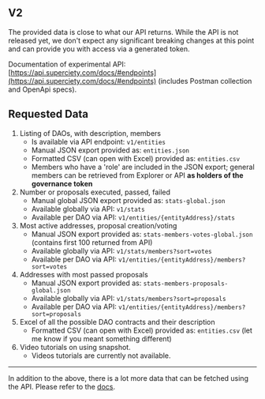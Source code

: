 ## V2

The provided data is close to what our API returns. While the API is not released yet, we don't expect any significant breaking changes at this point and can provide you with access via a generated token.

Documentation of experimental API: [https://api.superciety.com/docs/#endpoints](https://api.superciety.com/docs/#endpoints) (includes Postman collection and OpenApi specs).

## Requested Data

1. Listing of DAOs, with description, members
   - Is available via API endpoint: `v1/entities`
   - Manual JSON export provided as: `entities.json`
   - Formatted CSV (can open with Excel) provided as: `entities.csv`
   - Members who have a 'role' are included in the JSON export; general members can be retrieved from Explorer or API **as holders of the governance token**
2. Number or proposals executed, passed, failed
   - Manual global JSON export provided as: `stats-global.json`
   - Available globally via API: `v1/stats`
   - Available per DAO via API: `v1/entities/{entityAddress}/stats`
3. Most active addresses, proposal creation/voting
   - Manual JSON export provided as: `stats-members-votes-global.json` (contains first 100 returned from API)
   - Available globally via API: `v1/stats/members?sort=votes`
   - Available per DAO via API: `v1/entities/{entityAddress}/members?sort=votes`
4. Addresses with most passed proposals
   - Manual JSON export provided as: `stats-members-proposals-global.json`
   - Available globally via API: `v1/stats/members?sort=proposals`
   - Available per DAO via API: `v1/entities/{entityAddress}/members?sort=proposals`
5. Excel of all the possible DAO contracts and their description
   - Formatted CSV (can open with Excel) provided as: `entities.csv` (let me know if you meant something different)
6. Video tutorials on using snapshot.
   - Videos tutorials are currently not available.

---

In addition to the above, there is a lot more data that can be fetched using the API. Please refer to the [docs](https://api.superciety.com/docs/#endpoints).
